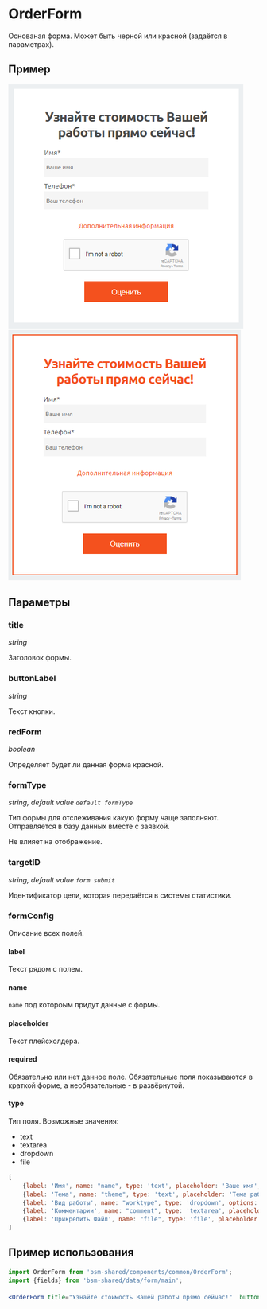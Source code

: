 # OrderForm
Основаная форма. Может быть черной или красной (задаётся в параметрах).

## Пример
![OrderForm image](./OrderForm.png)
![OrderForm красная image](./OrderFormRed.png)

## Параметры
### title
*string*

Заголовок формы.

### buttonLabel
*string*

Текст кнопки.

### redForm
*boolean*

Определяет будет ли данная форма красной.

### formType
*string, default value `default formType`*

Тип формы для отслеживания какую форму чаще заполняют.
Отправляется в базу данных вместе с заявкой.

Не влияет на отображение.

### targetID
*string, default value `form submit`*

Идентификатор цели, которая передаётся в системы статистики.

### formConfig

Описание всех полей.

#### label
Текст рядом с полем.

#### name
`name` под котороым придут данные с формы.

#### placeholder
Текст плейсхолдера.

#### required
Обязательно или нет данное поле. Обязательные поля показываются в краткой форме, а необязательные - в развёрнутой.

#### type
Тип поля. Возможные значения:
* text
* textarea
* dropdown
* file

```jsx
[
    {label: 'Имя', name: "name", type: 'text', placeholder: 'Ваше имя', required: true},
    {label: 'Тема', name: "theme", type: 'text', placeholder: 'Тема работы', required: false},
    {label: 'Вид работы', name: "worktype", type: 'dropdown', options: workTypeOptions, placeholder: 'Укажите подходящий тип работы', required: false},
    {label: 'Комментарии', name: "comment", type: 'textarea', placeholder: 'Ваши комментарии', required: false},
    {label: 'Прикрепить Файл', name: "file", type: 'file', placeholder: 'Добавить файл', required: false}
]
```

## Пример использования
```jsx
import OrderForm from 'bsm-shared/components/common/OrderForm';
import {fields} from 'bsm-shared/data/form/main';

<OrderForm title="Узнайте стоимость Вашей работы прямо сейчас!"  buttonLabel="Оценить" fields={fields}/>
```
